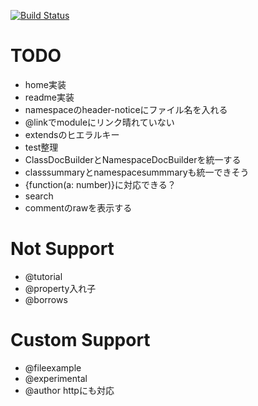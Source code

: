 [![Build Status](https://travis-ci.org/h13i32maru/jsdoc-cloudy.svg?branch=master)](https://travis-ci.org/h13i32maru/jsdoc-cloudy)

# TODO
- home実装
- readme実装
- namespaceのheader-noticeにファイル名を入れる
- @linkでmoduleにリンク晴れていない
- extendsのヒエラルキー
- test整理
- ClassDocBuilderとNamespaceDocBuilderを統一する
- classsummaryとnamespacesummmaryも統一できそう
- {function(a: number)}に対応できる？
- search
- commentのrawを表示する

# Not Support
- @tutorial
- @property入れ子
- @borrows

# Custom Support
- @fileexample
- @experimental
- @author httpにも対応
